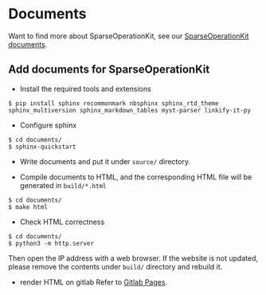 # Documents #
Want to find more about SparseOperationKit, see our [SparseOperationKit documents](https://nvidia.github.io/HugeCTR/sparse_operation_kit/v1.0.0/index.html).

## Add documents for SparseOperationKit ##
+ Install the required tools and extensions
```shell
$ pip install sphinx recommonmark nbsphinx sphinx_rtd_theme sphinx_multiversion sphinx_markdown_tables myst-parser linkify-it-py
```

+ Configure sphinx
```shell
$ cd documents/
$ sphinx-quickstart
```

+ Write documents and put it under `source/` directory.

+ Compile documents to HTML, and the corresponding HTML file will be generated in `build/*.html`
```shell
$ cd documents/
$ make html
```

+ Check HTML correctness
```shell
$ cd documents/
$ python3 -m http.server
```
Then open the IP address with a web browser. If the website is not updated, please remove the contents under `build/` directory and rebuild it.

+ render HTML on gitlab
Refer to [Gitlab Pages](https://docs.gitlab.com/ee/user/project/pages/).